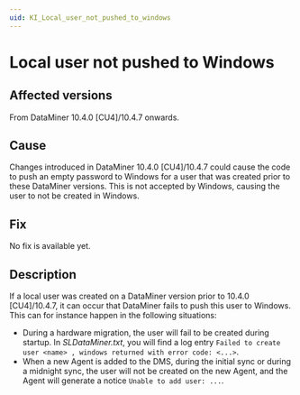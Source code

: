```yaml
---
uid: KI_Local_user_not_pushed_to_windows
---
```


# Local user not pushed to Windows

## Affected versions

From DataMiner 10.4.0 [CU4]/10.4.7 onwards.<!-- RN 39234 -->

## Cause

Changes introduced in DataMiner 10.4.0 [CU4]/10.4.7 could cause the code to push an empty password to Windows for a user that was created prior to these DataMiner versions. This is not accepted by Windows, causing the user to not be created in Windows.

## Fix

No fix is available yet.

## Description

If a local user was created on a DataMiner version prior to 10.4.0 [CU4]/10.4.7, it can occur that DataMiner fails to push this user to Windows. This can for instance happen in the following situations:

- During a hardware migration, the user will fail to be created during startup. In *SLDataMiner.txt*, you will find a log entry `Failed to create user <name> , windows returned with error code: <...>`.
- When a new Agent is added to the DMS, during the initial sync or during a midnight sync, the user will not be created on the new Agent, and the Agent will generate a notice `Unable to add user: ...`.
